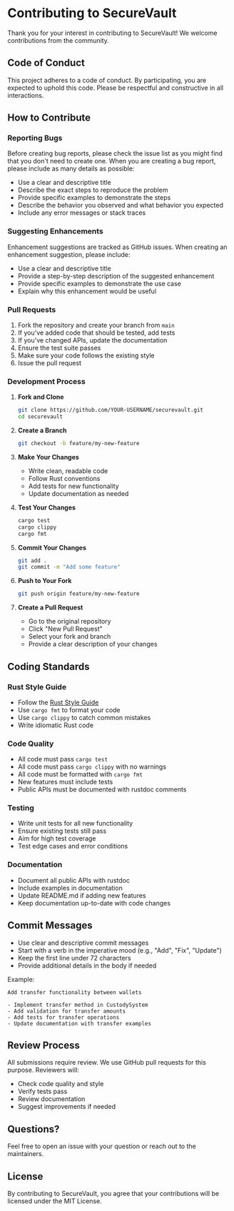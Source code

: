 # Contributing to SecureVault

Thank you for your interest in contributing to SecureVault! We welcome contributions from the community.

## Code of Conduct

This project adheres to a code of conduct. By participating, you are expected to uphold this code. Please be respectful and constructive in all interactions.

## How to Contribute

### Reporting Bugs

Before creating bug reports, please check the issue list as you might find that you don't need to create one. When you are creating a bug report, please include as many details as possible:

* Use a clear and descriptive title
* Describe the exact steps to reproduce the problem
* Provide specific examples to demonstrate the steps
* Describe the behavior you observed and what behavior you expected
* Include any error messages or stack traces

### Suggesting Enhancements

Enhancement suggestions are tracked as GitHub issues. When creating an enhancement suggestion, please include:

* Use a clear and descriptive title
* Provide a step-by-step description of the suggested enhancement
* Provide specific examples to demonstrate the use case
* Explain why this enhancement would be useful

### Pull Requests

1. Fork the repository and create your branch from `main`
2. If you've added code that should be tested, add tests
3. If you've changed APIs, update the documentation
4. Ensure the test suite passes
5. Make sure your code follows the existing style
6. Issue the pull request

### Development Process

1. **Fork and Clone**
   ```bash
   git clone https://github.com/YOUR-USERNAME/securevault.git
   cd securevault
   ```

2. **Create a Branch**
   ```bash
   git checkout -b feature/my-new-feature
   ```

3. **Make Your Changes**
   - Write clean, readable code
   - Follow Rust conventions
   - Add tests for new functionality
   - Update documentation as needed

4. **Test Your Changes**
   ```bash
   cargo test
   cargo clippy
   cargo fmt
   ```

5. **Commit Your Changes**
   ```bash
   git add .
   git commit -m "Add some feature"
   ```

6. **Push to Your Fork**
   ```bash
   git push origin feature/my-new-feature
   ```

7. **Create a Pull Request**
   - Go to the original repository
   - Click "New Pull Request"
   - Select your fork and branch
   - Provide a clear description of your changes

## Coding Standards

### Rust Style Guide

- Follow the [Rust Style Guide](https://doc.rust-lang.org/1.0.0/style/)
- Use `cargo fmt` to format your code
- Use `cargo clippy` to catch common mistakes
- Write idiomatic Rust code

### Code Quality

- All code must pass `cargo test`
- All code must pass `cargo clippy` with no warnings
- All code must be formatted with `cargo fmt`
- New features must include tests
- Public APIs must be documented with rustdoc comments

### Testing

- Write unit tests for all new functionality
- Ensure existing tests still pass
- Aim for high test coverage
- Test edge cases and error conditions

### Documentation

- Document all public APIs with rustdoc
- Include examples in documentation
- Update README.md if adding new features
- Keep documentation up-to-date with code changes

## Commit Messages

- Use clear and descriptive commit messages
- Start with a verb in the imperative mood (e.g., "Add", "Fix", "Update")
- Keep the first line under 72 characters
- Provide additional details in the body if needed

Example:
```
Add transfer functionality between wallets

- Implement transfer method in CustodySystem
- Add validation for transfer amounts
- Add tests for transfer operations
- Update documentation with transfer examples
```

## Review Process

All submissions require review. We use GitHub pull requests for this purpose. Reviewers will:

- Check code quality and style
- Verify tests pass
- Review documentation
- Suggest improvements if needed

## Questions?

Feel free to open an issue with your question or reach out to the maintainers.

## License

By contributing to SecureVault, you agree that your contributions will be licensed under the MIT License.

